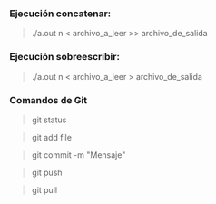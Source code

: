 ### Ejecución concatenar:

> ./a.out n < archivo_a_leer >> archivo_de_salida

### Ejecución sobreescribir:

> ./a.out n < archivo_a_leer > archivo_de_salida

### Comandos de Git

> git status 


> git add file


> git commit -m "Mensaje"


> git push 


> git pull
